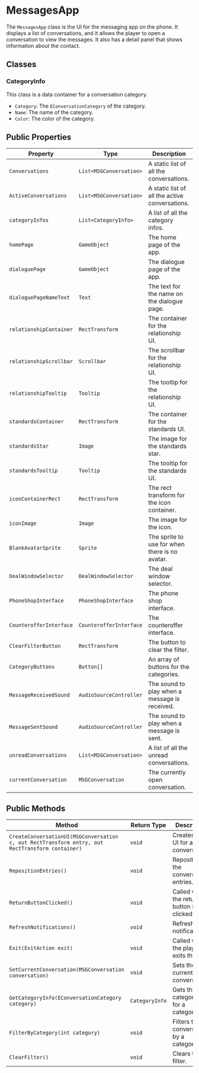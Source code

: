 # MessagesApp

The `MessagesApp` class is the UI for the messaging app on the phone. It displays a list of conversations, and it allows the player to open a conversation to view the messages. It also has a detail panel that shows information about the contact.

## Classes

### CategoryInfo

This class is a data container for a conversation category.

-   `Category`: The `EConversationCategory` of the category.
-   `Name`: The name of the category.
-   `Color`: The color of the category.

## Public Properties

| Property                   | Type                      | Description                                      |
| -------------------------- | ------------------------- | ------------------------------------------------ |
| `Conversations`            | `List<MSGConversation>`   | A static list of all the conversations.          |
| `ActiveConversations`      | `List<MSGConversation>`   | A static list of all the active conversations.   |
| `categoryInfos`            | `List<CategoryInfo>`      | A list of all the category infos.                |
| `homePage`                 | `GameObject`              | The home page of the app.                        |
| `dialoguePage`             | `GameObject`              | The dialogue page of the app.                    |
| `dialoguePageNameText`     | `Text`                    | The text for the name on the dialogue page.      |
| `relationshipContainer`    | `RectTransform`           | The container for the relationship UI.           |
| `relationshipScrollbar`    | `Scrollbar`               | The scrollbar for the relationship UI.           |
| `relationshipTooltip`      | `Tooltip`                 | The tooltip for the relationship UI.             |
| `standardsContainer`       | `RectTransform`           | The container for the standards UI.              |
| `standardsStar`            | `Image`                   | The image for the standards star.                |
| `standardsTooltip`         | `Tooltip`                 | The tooltip for the standards UI.                |
| `iconContainerRect`        | `RectTransform`           | The rect transform for the icon container.       |
| `iconImage`                | `Image`                   | The image for the icon.                          |
| `BlankAvatarSprite`        | `Sprite`                  | The sprite to use for when there is no avatar.   |
| `DealWindowSelector`       | `DealWindowSelector`      | The deal window selector.                        |
| `PhoneShopInterface`       | `PhoneShopInterface`      | The phone shop interface.                        |
| `CounterofferInterface`    | `CounterofferInterface`   | The counteroffer interface.                      |
| `ClearFilterButton`        | `RectTransform`           | The button to clear the filter.                  |
| `CategoryButtons`          | `Button[]`                | An array of buttons for the categories.          |
| `MessageReceivedSound`     | `AudioSourceController`   | The sound to play when a message is received.    |
| `MessageSentSound`         | `AudioSourceController`   | The sound to play when a message is sent.        |
| `unreadConversations`      | `List<MSGConversation>`   | A list of all the unread conversations.          |
| `currentConversation`      | `MSGConversation`         | The currently open conversation.                 |

## Public Methods

| Method                                      | Return Type | Description                                      |
| ------------------------------------------- | ----------- | ------------------------------------------------ |
| `CreateConversationUI(MSGConversation c, out RectTransform entry, out RectTransform container)` | `void` | Creates the UI for a conversation.               |
| `RepositionEntries()`                       | `void`      | Repositions the conversation entries.            |
| `ReturnButtonClicked()`                     | `void`      | Called when the return button is clicked.        |
| `RefreshNotifications()`                    | `void`      | Refreshes the notifications.                     |
| `Exit(ExitAction exit)`                     | `void`      | Called when the player exits the app.            |
| `SetCurrentConversation(MSGConversation conversation)` | `void` | Sets the current conversation.                   |
| `GetCategoryInfo(EConversationCategory category)` | `CategoryInfo` | Gets the category info for a category.           |
| `FilterByCategory(int category)`            | `void`      | Filters the conversations by a category.         |
| `ClearFilter()`                             | `void`      | Clears the filter.                               |
